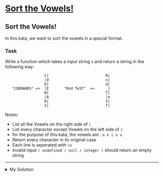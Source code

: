 # [Sort the Vowels!](https://www.codewars.com/kata/59e49b2afc3c494d5d00002a)

## Sort the Vowels!

In this kata, we want to sort the vowels in a special format.

### Task

Write a function which takes a input string `s` and return a string in the following way:

                      C|                          R|
                      |O                          n|
                      D|                          d|
       "CODEWARS" =>  |E       "Rnd Te5T"  =>      |
                      W|                          T|
                      |A                          |e
                      R|                          5|
                      S|                          T|

Notes:

- List all the Vowels on the right side of `|`
- List every character except Vowels on the left side of `|`
- for the purpose of this kata, the vowels are : `a e i o u`
- Return every character in its original case
- Each line is seperated with `\n`
- Invalid input `( undefined / null / integer )` should return an empty string

---

<details><summary>My Solution</summary>

```js
function sortVowels(s) {
  return typeof s === "string"
    ? s
        .split("")
        .map((v) => {
          if (/[aeiou]/i.test(v)) return `|${v}`;
          else return `${v}|`;
        })
        .join("\n")
    : "";
}
```

</details>
